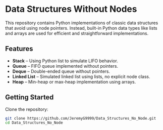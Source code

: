 # Data Structures Without Nodes

This repository contains Python implementations of classic data structures that avoid using node pointers. Instead, built-in Python data types like lists and arrays are used for efficient and straightforward implementations.

## Features

- **Stack** – Using Python list to simulate LIFO behavior.
- **Queue** – FIFO queue implemented without pointers.
- **Deque** – Double-ended queue without pointers.
- **Linked List** – Simulated linked list using lists, no explicit node class.
- **Heap** – Min-heap or max-heap implementation using arrays.

## Getting Started

Clone the repository:

```bash
git clone https://github.com/JeremyG9999/Data_Structures_No_Node.git
cd Data_Structures_No_Node
